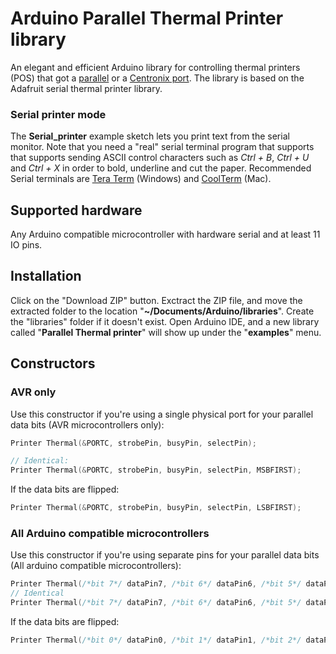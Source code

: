 # Arduino Parallel Thermal Printer library
An elegant and efficient Arduino library for controlling thermal printers (POS) that got a [parallel](https://en.wikipedia.org/wiki/Parallel_port) or a [Centronix port](https://en.wikipedia.org/wiki/Parallel_port#Centronics). The library is based on the Adafruit serial thermal printer library.


### Serial printer mode
The **Serial_printer** example sketch lets you print text from the serial monitor. Note that you need a "real" serial terminal program that supports that supports sending ASCII control characters such as *Ctrl + B*, *Ctrl + U* and *Ctrl + X* in order to bold, underline and cut the paper. Recommended Serial terminals are [Tera Term](https://ttssh2.osdn.jp/index.html.en) (Windows) and [CoolTerm](http://freeware.the-meiers.org) (Mac).


## Supported hardware
Any Arduino compatible microcontroller with hardware serial and at least 11 IO pins.

## Installation
Click on the "Download ZIP" button. Exctract the ZIP file, and move the extracted folder to the location "**~/Documents/Arduino/libraries**". Create the "libraries" folder if it doesn't exist.
Open Arduino IDE, and a new library called "**Parallel Thermal printer**" will show up under the "**examples**" menu.


## Constructors
### AVR only
Use this constructor if you're using a single physical port for your parallel data bits (AVR microcontrollers only):
```C++
Printer Thermal(&PORTC, strobePin, busyPin, selectPin);

// Identical:
Printer Thermal(&PORTC, strobePin, busyPin, selectPin, MSBFIRST);
```

If the data bits are flipped:
```C++
Printer Thermal(&PORTC, strobePin, busyPin, selectPin, LSBFIRST);
```

### All Arduino compatible microcontrollers
Use this constructor if you're using separate pins for your parallel data bits (All arduino compatible microcontrollers):
```C++
Printer Thermal(/*bit 7*/ dataPin7, /*bit 6*/ dataPin6, /*bit 5*/ dataPin5, /*bit 4*/ dataPin4, /*bit 3*/ dataPin3, /*bit 2*/ dataPin2, /*bit 1*/ dataPin1, /*bit 0*/ dataPin0, strobePin, busyPin, selectPin);
// Identical
Printer Thermal(/*bit 7*/ dataPin7, /*bit 6*/ dataPin6, /*bit 5*/ dataPin5, /*bit 4*/ dataPin4, /*bit 3*/ dataPin3, /*bit 2*/ dataPin2, /*bit 1*/ dataPin1, /*bit 0*/ dataPin0, strobePin, busyPin, selectPin, MSBFIRST);
```

If the data bits are flipped:
```C++
Printer Thermal(/*bit 0*/ dataPin0, /*bit 1*/ dataPin1, /*bit 2*/ dataPin2, /*bit 3*/ dataPin3, /*bit 4*/ dataPin4, /*bit 5*/ dataPin5, /*bit 6*/ dataPin6, /*bit 7*/ dataPin7, strobePin, busyPin, selectPin, LSBFIRST);
```

